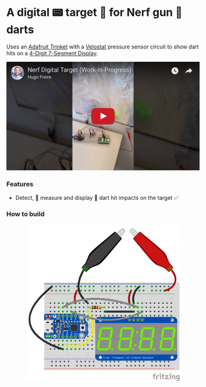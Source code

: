# A digital :pager: target :dart: for Nerf gun :gun: darts

Uses an [Adafruit Trinket](https://www.adafruit.com/product/1501) with a [Velostat](https://en.wikipedia.org/wiki/Velostat) pressure sensor circuit to show dart hits on a [4-Digit 7-Segment Display](https://www.adafruit.com/product/880).

<p align="center">
  <a href="http://www.youtube.com/watch?v=FRkOJmAujnU"><img src="share/github/overview.png" width="620"/></a>
</p>

### Features
* Detect, :muscle: measure and display :dart: dart hit impacts on the target :white_check_mark:

### How to build

<p align="center">
  <img src="share/github/breadboard.png" width="400"/>
</p>
